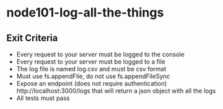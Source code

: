 # node101-log-all-the-things

## Exit Criteria

- Every request to your server must be logged to the console
- Every request to your server must be logged to a file
- The log file is named log.csv and must be csv format
- Must use fs.appendFile, do not use fs.appendFileSync
- Expose an endpoint (does not require authentication) http://localhost:3000/logs that will return a json object with all the logs
- All tests must pass